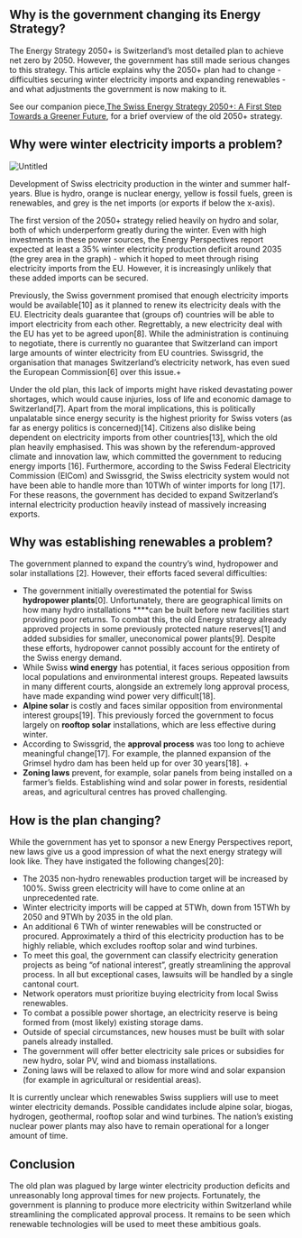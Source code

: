 ## Why is the government changing its Energy Strategy?

The Energy Strategy 2050+ is Switzerland’s most detailed plan to achieve net zero by 2050. However, the government has still made serious changes to this strategy. This article explains why the 2050+ plan had to change - difficulties securing winter electricity imports and expanding renewables - and what adjustments the government is now making to it.

See our companion piece,[The Swiss Energy Strategy 2050+: A First Step Towards a Greener Future](https://www.notion.so/The-Swiss-Energy-Strategy-2050-A-First-Step-Towards-a-Greener-Future-2b85cfface874930a71146d42c704e5b?pvs=21), for a brief overview of the old 2050+ strategy.

## Why were winter electricity imports a problem?

![Untitled](https://prod-files-secure.s3.us-west-2.amazonaws.com/1e060a9b-70de-4b45-8e0a-1f9b533a9fb7/45c79cd4-eb6c-4e8c-a228-68380e89a2d5/Untitled.png)

Development of Swiss electricity production in the winter and summer half-years. Blue is hydro, orange is nuclear energy, yellow is fossil fuels, green is renewables, and grey is the net imports (or exports if below the x-axis).

The first version of the 2050+ strategy relied heavily on hydro and solar, both of which underperform greatly during the winter. Even with high investments in these power sources, the Energy Perspectives report expected at least a 35% winter electricity production deficit around 2035 (the grey area in the graph) - which it hoped to meet through rising electricity imports from the EU. However, it is increasingly unlikely that these added imports can be secured.

Previously, the Swiss government promised that enough electricity imports would be available[10] as it planned to renew its electricity deals with the EU. Electricity deals guarantee that (groups of) countries will be able to import electricity from each other. Regrettably, a new electricity deal with the EU has yet to be agreed upon[8]. While the administration is continuing to negotiate, there is currently no guarantee that Switzerland can import large amounts of winter electricity from EU countries. Swissgrid, the organisation that manages Switzerland’s electricity network, has even sued the European Commission[6] over this issue.+

Under the old plan, this lack of imports might have risked devastating power shortages, which would cause injuries, loss of life and economic damage to Switzerland[7]. Apart from the moral implications, this is politically unpalatable since energy security is the highest priority for Swiss voters (as far as energy politics is concerned)[14]. Citizens also dislike being dependent on electricity imports from other countries[13], which the old plan heavily emphasised. This was shown by the referendum-approved climate and innovation law, which committed the government to reducing energy imports [16]. Furthermore, according to the Swiss Federal Electricity Commission (ElCom) and Swissgrid, the Swiss electricity system would not have been able to handle more than 10TWh of winter imports for long [17]. For these reasons, the government has decided to expand Switzerland’s internal electricity production heavily instead of massively increasing exports.

## Why was establishing renewables a problem?   

The government planned to expand the country’s wind, hydropower and solar installations [2]. However, their efforts faced several difficulties:

- The government initially overestimated the potential for Swiss **hydropower plants**[0]. Unfortunately, there are geographical limits on how many hydro installations ****can be built before new facilities start providing poor returns. To combat this, the old Energy strategy already approved projects in some previously protected nature reserves[1] and added subsidies for smaller, uneconomical power plants[9]. Despite these efforts, hydropower cannot possibly account for the entirety of the Swiss energy demand.
- While Swiss **wind energy** has potential, it faces serious opposition from local populations and environmental interest groups. Repeated lawsuits in many different courts, alongside an extremely long approval process, have made expanding wind power very difficult[18].
- **Alpine solar** is costly and faces similar opposition from environmental interest groups[19]. This previously forced the government to focus largely on **rooftop solar** installations, which are less effective during winter.
- According to Swissgrid, the **approval process** was too long to achieve meaningful change[17]. For example, the planned expansion of the Grimsel hydro dam has been held up for over 30 years[18]. +
- **Zoning laws** prevent, for example, solar panels from being installed on a farmer’s fields. Establishing wind and solar power in forests, residential areas, and agricultural centres has proved challenging.

## How is the plan changing?

While the government has yet to sponsor a new Energy Perspectives report, new laws give us a good impression of what the next energy strategy will look like. They have instigated the following changes[20]:

- The 2035 non-hydro renewables production target will be increased by 100%. Swiss green electricity will have to come online at an unprecedented rate.
- Winter electricity imports will be capped at 5TWh, down from 15TWh by 2050 and 9TWh by 2035 in the old plan.
- An additional 6 TWh of winter renewables will be constructed or procured. Approximately a third of this electricity production has to be highly reliable, which excludes rooftop solar and wind turbines.
- To meet this goal, the government can classify electricity generation projects as being “of national interest”, greatly streamlining the approval process. In all but exceptional cases, lawsuits will be handled by a single cantonal court.
- Network operators must prioritize buying electricity from local Swiss renewables.
- To combat a possible power shortage, an electricity reserve is being formed from (most likely) existing storage dams.
- Outside of special circumstances, new houses must be built with solar panels already installed.
- The government will offer better electricity sale prices or subsidies for new hydro, solar PV, wind and biomass installations.
- Zoning laws will be relaxed to allow for more wind and solar expansion (for example in agricultural or residential areas).

It is currently unclear which renewables Swiss suppliers will use to meet winter electricity demands. Possible candidates include alpine solar, biogas, hydrogen, geothermal, rooftop solar and wind turbines. The nation’s existing nuclear power plants may also have to remain operational for a longer amount of time.

## Conclusion

The old plan was plagued by large winter electricity production deficits and unreasonably long approval times for new projects. Fortunately, the government is planning to produce more electricity within Switzerland while streamlining the complicated approval process. It remains to be seen which renewable technologies will be used to meet these ambitious goals.